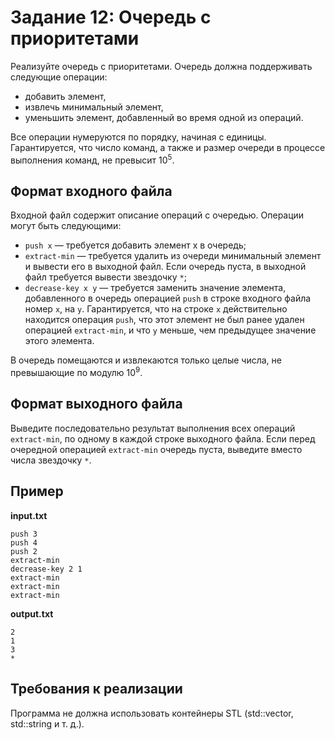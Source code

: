 # Задание 12: Очередь с приоритетами

Реализуйте очередь с приоритетами. Очередь должна поддерживать следующие операции: 
* добавить элемент, 
* извлечь минимальный элемент, 
* уменьшить элемент, добавленный во время одной из операций.

Все операции нумеруются по порядку, начиная с единицы. Гарантируется, что число команд, а также и размер очереди в процессе выполнения команд, не превысит 10<sup>5</sup>.

## Формат входного файла
Входной файл содержит описание операций с очередью. Операции могут быть следующими:
* `push x` — требуется добавить элемент x в очередь;
* `extract-min` — требуется удалить из очереди минимальный элемент и вывести его в выходной файл. Если очередь пуста, в выходной файл требуется вывести звездочку `*`;
* `decrease-key x y` — требуется заменить значение элемента, добавленного в очередь операцией `push` в строке входного файла номер `x`, на `y`. Гарантируется, что на строке `x` действительно находится операция `push`, что этот элемент не был ранее удален операцией `extract-min`, и что `y` меньше, чем предыдущее значение этого элемента.

В очередь помещаются и извлекаются только целые числа, не превышающие по модулю 10<sup>9</sup>.

## Формат выходного файла
Выведите последовательно результат выполнения всех операций `extract-min`, по одному в каждой строке выходного файла. Если перед очередной операцией `extract-min` очередь пуста, выведите вместо числа звездочку `*`.

## Пример
**input.txt**
```
push 3
push 4
push 2
extract-min
decrease-key 2 1
extract-min
extract-min
extract-min
```

**output.txt**
```
2
1
3
*
```

## Требования к реализации
Программа не должна использовать контейнеры STL (std::vector, std::string и т. д.). 
